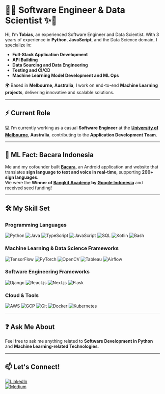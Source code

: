 # 🚀✨ Software Engineer & Data Scientist ✨🚀

Hi, I’m **Tobias**, an experienced Software Engineer and Data Scientist. With 3 years of experience in **Python**, **JavaScript**, and the Data Science domain, I specialize in:

- **Full-Stack Application Development**
- **API Building**
- **Data Sourcing and Data Engineering**
- **Testing and CI/CD**
- **Machine Learning Model Development and ML Ops**

🌍 Based in **Melbourne, Australia**, I work on end-to-end **Machine Learning projects**, delivering innovative and scalable solutions.

---

## ⚡ Current Role
💻 I’m currently working as a casual **Software Engineer** at the **[University of Melbourne](https://www.unimelb.edu.au)**, **Australia**, contributing to the **Application Development Team**.

---

## 🤖 ML Fact: Bacara Indonesia
Me and my cofounder built **[Bacara](https://www.youtube.com/watch?v=WRROIvdB57c&t=376s&ab_channel=ThomasKenRonaldi)**, an Android application and website that translates **sign language to text and voice in real-time**, supporting **200+ sign languages**.  
We were the **Winner of [Bangkit Academy](https://grow.google/intl/id_id/bangkit/?tab=machine-learning) by [Google Indonesia](https://www.google.com/about/careers/applications/locations/jakarta/)** and received seed funding!  

---

## 🛠️ My Skill Set

### Programming Languages
![Python](https://img.shields.io/badge/-Python-3776AB?style=flat-square&logo=python&logoColor=white)
![Java](https://img.shields.io/badge/-Java-007396?style=flat-square&logo=java&logoColor=white)
![TypeScript](https://img.shields.io/badge/-TypeScript-3178C6?style=flat-square&logo=typescript&logoColor=white)
![JavaScript](https://img.shields.io/badge/-JavaScript-F7DF1E?style=flat-square&logo=javascript&logoColor=black)
![SQL](https://img.shields.io/badge/-SQL-003B57?style=flat-square&logo=postgresql&logoColor=white)
![Kotlin](https://img.shields.io/badge/-Kotlin-0095D5?style=flat-square&logo=kotlin&logoColor=white)
![Bash](https://img.shields.io/badge/-Bash-4EAA25?style=flat-square&logo=gnu-bash&logoColor=white)

### Machine Learning & Data Science Frameworks
![TensorFlow](https://img.shields.io/badge/-TensorFlow-FF6F00?style=flat-square&logo=tensorflow&logoColor=white)
![PyTorch](https://img.shields.io/badge/-PyTorch-EE4C2C?style=flat-square&logo=pytorch&logoColor=white)
![OpenCV](https://img.shields.io/badge/-OpenCV-5C3EE8?style=flat-square&logo=opencv&logoColor=white)
![Tableau](https://img.shields.io/badge/-Tableau-E97627?style=flat-square&logo=tableau&logoColor=white)
![Airflow](https://img.shields.io/badge/-Apache%20Airflow-017CEE?style=flat-square&logo=apache-airflow&logoColor=white)

### Software Engineering Frameworks
![Django](https://img.shields.io/badge/-Django-092E20?style=flat-square&logo=django&logoColor=white)
![React.js](https://img.shields.io/badge/-React.js-61DAFB?style=flat-square&logo=react&logoColor=black)
![Next.js](https://img.shields.io/badge/-Next.js-000000?style=flat-square&logo=next.js&logoColor=white)
![Flask](https://img.shields.io/badge/-Flask-000000?style=flat-square&logo=flask&logoColor=white)

### Cloud & Tools
![AWS](https://img.shields.io/badge/-AWS-232F3E?style=flat-square&logo=amazon-aws&logoColor=white)
![GCP](https://img.shields.io/badge/-Google%20Cloud-4285F4?style=flat-square&logo=google-cloud&logoColor=white)
![Git](https://img.shields.io/badge/-Git-F05032?style=flat-square&logo=git&logoColor=white)
![Docker](https://img.shields.io/badge/-Docker-2496ED?style=flat-square&logo=docker&logoColor=white)
![Kubernetes](https://img.shields.io/badge/-Kubernetes-326CE5?style=flat-square&logo=kubernetes&logoColor=white)

---

## ❓ Ask Me About
Feel free to ask me anything related to **Software Development in Python** and **Machine Learning-related Technologies**.

---

## 📫 Let's Connect!
[![LinkedIn](https://img.shields.io/badge/-LinkedIn-0A66C2?style=flat-square&logo=linkedin&logoColor=white)](https://www.linkedin.com/in/silalahitobias)  
[![Medium](https://img.shields.io/badge/-Medium-12100E?style=flat-square&logo=medium&logoColor=white)](https://medium.com/@tobias.silalahi)
